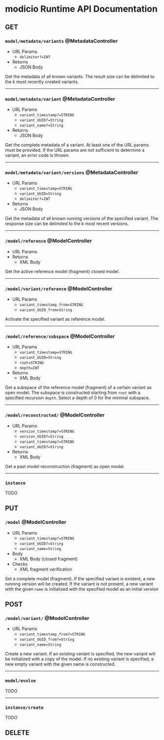 # modicio Runtime API Documentation

## GET

### `model/metadata/variants` @MetadataController

* URL Params
  * `delimiter?=INT`
* Returns
  * JSON Body

Get the metadata of all known variants. The result size can be delimited to the k most recently created variants.

---

### `model/metadata/variant` @MetadataController

* URL Params
  * `variant_timestamp?=STRING`
  * `variant_UUID?=String`
  * `variant_name?=String`
* Returns
  * JSON Body

Get the complete metadata of a variant. At least one of the URL params must be provided.
If the URL params are not sufficient to determine a variant, an error code is thrown.

---

### `model/metadata/variant/versions` @MetadataController

* URL Params
  * `variant_timestamp=STRING`
  * `variant_UUID=String`
  * `delimiter?=INT`
* Returns
  * JSON Body

Get the metadata of all known running versions of the specified variant. The response size can be delimited to the k most recent versions.

---

### `/model/reference` @ModelController

* URL Params
* Returns
  * XML Body

Get the active reference model (fragment) closed model.

---

### `/model/variant/reference` @ModelController

* URL Params
  * `variant_timestamp_from=STRING`
  * `variant_UUID_from=String`

Activate the specified variant as reference model.

---

### `/model/reference/subspace` @ModelController

* URL Params
  * `variant_timestamp=STRING`
  * `variant_UUID=String`
  * `root=STRING`
  * `depth=INT`
* Returns
  * XML Body

Get a subspace of the reference model (fragment) of a certain variant as open model. The subspace is constructed starting 
from `root` with a specified recursion `depth`. Select a depth of 0 for the minimal subspace.

---

### `/model/reconstructed/` @ModelController

* URL Params
  * `version_timestamp?=STRING`
  * `version_UUID?=String`
  * `variant_timestamp?=STRING`
  * `variant_UUID?=String`
* Returns
  * XML Body

Get a past model reconstruction (fragment) as open model.

---

### `instance`

TODO


## PUT

### `/model` @ModelController

* URL Params
  * `variant_timestamp?=STRING`
  * `variant_UUID?=String`
  * `variant_name=String`
* Body
  * XML Body (closed fragment)
* Checks
  * XML fragment verification

Set a complete model (fragment). If the specified variant is existent, a new running version will be created. 
If the variant is not present,
a new variant with the given `name` is initialized with the specified model as an initial version

## POST

### `/model/variant/` @ModelController

* URL Params
  * `variant_timestamp_from?=STRING`
  * `variant_UUID_from?=String`
  * `variant_name=String`

Create a new variant. If an existing variant is specified, the new variant will be initialized with a copy of the model.
If no existing variant is specified, a new empty variant with the given name is constructed.

---

### `model/evolve`

TODO


---

### `instance/create`

TODO

## DELETE